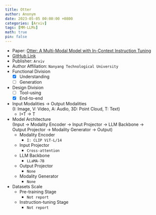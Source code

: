 ```yaml
---
title: Otter
author: Anonym
date: 2023-05-05 00:00:00 +0800
categories: [Arxiv]
tags: [MM-LLMs]
math: true
pin: false
---
```


- Paper: [Otter: A Multi-Modal Model with In-Context Instruction Tuning](https://browse.arxiv.org/abs/2305.03726)
- [GitHub Link](https://github.com/Luodian/Otter)
- Publisher: `Arxiv`
- Author Affiliation: `Nanyang Technological University`
- Functional Division
  + [x] Understanding
  + [ ] Generation
- Design Division
  + [ ] Tool-using
  + [x] End-to-end
- Input Modalities $\rightarrow$ Output Modalities <br />(I: Image, V: Video, A: Audio, 3D: Point Cloud, T: Text)
  + I+T $\rightarrow$ T
- Model Architecture <br />(Input $\rightarrow$ Modality Encoder $\rightarrow$ Input Projector $\rightarrow$ LLM Backbone $\rightarrow$ Output Projector $\rightarrow$ Modality Generator $\rightarrow$ Output)
  + Modality Encoder
    * `I: CLIP ViT-L/14`
  + Input Projector
    * `Cross-attention`
  + LLM Backbone
    * `LLaMA-7B`
  + Output Projector
    * `None`
  + Modality Generator
    * `None`
- Datasets Scale
  + Pre-training Stage
    * `Not report`
  + Instruction-tuning Stage
    * `Not report`
